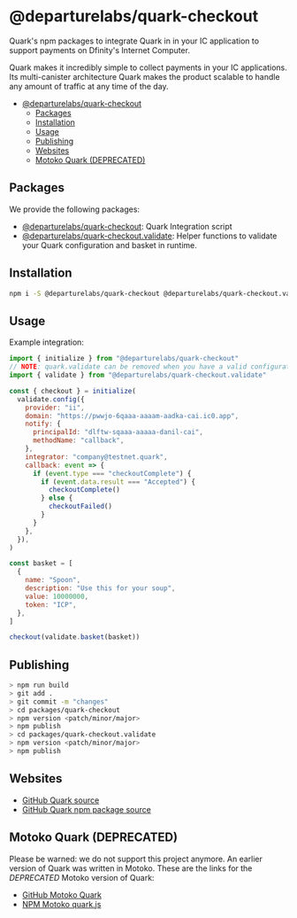 # @departurelabs/quark-checkout

Quark's npm packages to integrate Quark in in your IC application to support
payments on Dfinity's Internet Computer.

Quark makes it incredibly simple to collect payments in your IC applications.
Its multi-canister architecture Quark makes the product scalable to handle any
amount of traffic at any time of the day.

- [@departurelabs/quark-checkout](#departurelabsquark-checkout)
  - [Packages](#packages)
  - [Installation](#installation)
  - [Usage](#usage)
  - [Publishing](#publishing)
  - [Websites](#websites)
  - [Motoko Quark (DEPRECATED)](#motoko-quark-deprecated)

## Packages

We provide the following packages:

- [@departurelabs/quark-checkout](https://www.npmjs.com/package/@departurelabs/quark-checkout):
  Quark Integration script
- [@departurelabs/quark-checkout.validate](https://www.npmjs.com/package/@departurelabs/quark-checkout.validate):
  Helper functions to validate your Quark configuration and basket in runtime.

## Installation

```sh
npm i -S @departurelabs/quark-checkout @departurelabs/quark-checkout.validate
```

## Usage

Example integration:

```js
import { initialize } from "@departurelabs/quark-checkout"
// NOTE: quark.validate can be removed when you have a valid configuration
import { validate } from "@departurelabs/quark-checkout.validate"

const { checkout } = initialize(
  validate.config({
    provider: "ii",
    domain: "https://pwwjo-6qaaa-aaaam-aadka-cai.ic0.app",
    notify: {
      principalId: "dlftw-sqaaa-aaaaa-danil-cai",
      methodName: "callback",
    },
    integrator: "company@testnet.quark",
    callback: event => {
      if (event.type === "checkoutComplete") {
        if (event.data.result === "Accepted") {
          checkoutComplete()
        } else {
          checkoutFailed()
        }
      }
    },
  }),
)

const basket = [
  {
    name: "Spoon",
    description: "Use this for your soup",
    value: 10000000,
    token: "ICP",
  },
]

checkout(validate.basket(basket))
```

## Publishing

```sh
> npm run build
> git add .
> git commit -m "changes"
> cd packages/quark-checkout
> npm version <patch/minor/major>
> npm publish
> cd packages/quark-checkout.validate
> npm version <patch/minor/major>
> npm publish
```

## Websites

- [GitHub Quark source](https://github.com/DepartureLabsIC/rs_quark)
- [GitHub Quark npm package source](https://github.com/DepartureLabsIC/quark-checkout)

## Motoko Quark (DEPRECATED)

Please be warned: we do not support this project anymore. An earlier version of
Quark was written in Motoko. These are the links for the _DEPRECATED_ Motoko
version of Quark:

- [GitHub Motoko Quark](https://github.com/DepartureLabsIC/quark)
- [NPM Motoko quark.js](https://www.npmjs.com/package/@departurelabs/quark.js)
